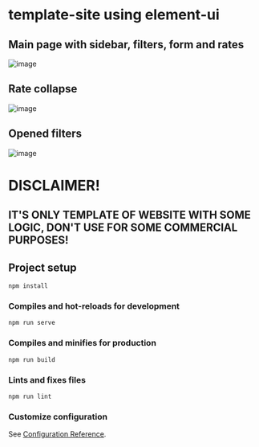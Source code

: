 # template-site using element-ui

## Main page with sidebar, filters, form and rates
![image](https://user-images.githubusercontent.com/49961010/122541688-99127d00-d032-11eb-8171-0bcaa79cf146.png)

## Rate collapse
![image](https://user-images.githubusercontent.com/49961010/122541817-bf381d00-d032-11eb-9abb-44419be1dfd8.png)

## Opened filters
![image](https://user-images.githubusercontent.com/49961010/122541872-cd863900-d032-11eb-943c-42d090dd4eb8.png)

# DISCLAIMER!
## IT'S ONLY TEMPLATE OF WEBSITE WITH SOME LOGIC, DON'T USE FOR SOME COMMERCIAL PURPOSES!

## Project setup
```
npm install
```

### Compiles and hot-reloads for development
```
npm run serve
```

### Compiles and minifies for production
```
npm run build
```

### Lints and fixes files
```
npm run lint
```

### Customize configuration
See [Configuration Reference](https://cli.vuejs.org/config/).

